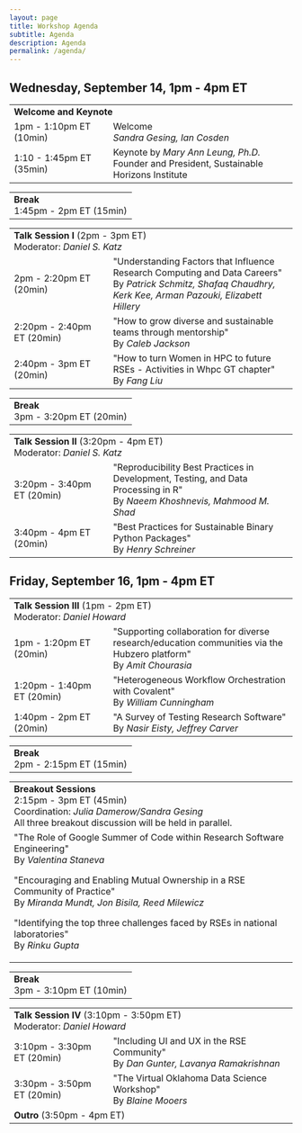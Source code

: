 ```yaml
---
layout: page
title: Workshop Agenda
subtitle: Agenda
description: Agenda
permalink: /agenda/
---
```


## Wednesday, September 14, 1pm - 4pm ET

<table width="100%">
  <tbody>
    <tr>
      <td colspan="2"><b>Welcome and Keynote</b>
      </td>
    </tr><tr>
      <td  width="35%">1pm - 1:10pm ET (10min)</td>
      <td>Welcome <br> <em>Sandra Gesing, Ian Cosden</em></td>
    </tr>
    <tr>
      <td>1:10 - 1:45pm ET (35min)</td>
      <td>Keynote by <em>Mary Ann Leung, Ph.D.</em> <br> Founder and President, Sustainable Horizons Institute</td>
    </tr>
 </tbody>
</table>
<p/>
<table width="100%">
  <tbody>
    <tr>
      <td colspan="2">
        <b>Break</b><br>
        1:45pm - 2pm ET (15min)
      </td>
    </tr>
  </tbody>
</table>
<p/>
<table width="100%">
  <tbody>
    <tr>
      <td colspan="2"><b>Talk Session I</b> (2pm - 3pm ET)
      <br>
      Moderator: <em>Daniel S. Katz</em>
      </td>
    </tr>
    <tr>
      <td  width="35%">2pm - 2:20pm ET (20min)</td>
      <td>
      "Understanding Factors that Influence Research Computing and Data Careers"<br>
      By <em>Patrick Schmitz, Shafaq Chaudhry, Kerk Kee, Arman Pazouki, Elizabett Hillery</em>
      </td>
    </tr>
    <tr>
      <td>2:20pm - 2:40pm ET (20min)</td>
      <td>
      "How to grow diverse and sustainable teams through mentorship"<br>
      By <em>Caleb Jackson</em>
      </td>
    </tr>
    <tr>
      <td>2:40pm - 3pm ET (20min)</td>
      <td>
      "How to turn Women in HPC to future RSEs - Activities in Whpc GT chapter"<br>
      By <em>Fang Liu</em>
      </td>
    </tr>
  </tbody>
</table>
<p/>
<table width="100%">
  <tbody>
    <tr>
      <td colspan="2">
        <b>Break</b><br>
        3pm - 3:20pm ET (20min)
      </td>
    </tr>
  </tbody>
</table>
<p/>
<table width="100%">
  <tbody>
    <tr>
      <td colspan="2"><b>Talk Session II</b> (3:20pm - 4pm ET)
      <br>
      Moderator: <em>Daniel S. Katz</em>
      </td>
    </tr>
    <tr>
      <td width="35%">3:20pm - 3:40pm ET (20min)</td>
      <td>
      "Reproducibility Best Practices in Development, Testing, and Data Processing in R"<br>
      By <em>Naeem Khoshnevis, Mahmood M. Shad</em>
      </td>
    </tr>
    <tr>
      <td>3:40pm - 4pm ET (20min)</td>
      <td>
      "Best Practices for Sustainable Binary Python Packages"<br>
      By <em>Henry Schreiner</em>
      </td>
    </tr>
  </tbody>
</table>

## Friday, September 16, 1pm - 4pm ET

<table>
  <tbody>
    <tr>
      <td colspan="2"><b>Talk Session III</b> (1pm - 2pm ET)
      <br>
      Moderator: <em>Daniel Howard</em>
      </td>
    </tr>
    <tr>
      <td width="35%">1pm - 1:20pm ET (20min)</td>
      <td>
      "Supporting collaboration for diverse research/education communities via the Hubzero platform"<br>
      By <em>Amit Chourasia</em>
      </td>
    </tr>
    <tr>
      <td>1:20pm - 1:40pm ET (20min)</td>
      <td>
      "Heterogeneous Workflow Orchestration with Covalent"<br>
      By <em>William Cunningham</em>
      </td>
    </tr>
    <tr>
      <td>1:40pm - 2pm ET (20min)</td>
      <td>
      "A Survey of Testing Research Software"<br>
      By <em>Nasir Eisty, Jeffrey Carver</em>
      </td>
    </tr>
 </tbody>
</table>
<p/>
<table width="100%">
  <tbody>
    <tr>
      <td colspan="2">
        <b>Break</b><br>
        2pm - 2:15pm ET (15min)
      </td>
    </tr>
  </tbody>
</table>
<p/>
<table width="100%">
  <tbody>
    <tr>
      <td colspan="2"><b>Breakout Sessions</b> <br>2:15pm - 3pm ET (45min)
      <br>
      Coordination: <em>Julia Damerow/Sandra Gesing</em><br>
      All three breakout discussion will be held in parallel.
      </td>
    </tr>
    <tr>
      <td colspan="2">
      "The Role of Google Summer of Code within Research Software Engineering"<br>
      By <em>Valentina Staneva</em>
      <p/>
      "Encouraging and Enabling Mutual Ownership in a RSE Community of Practice"<br>
      By <em>Miranda Mundt, Jon Bisila, Reed Milewicz </em>
      <p/>  
      "Identifying the top three challenges faced by RSEs in national laboratories"<br>
      By <em>Rinku Gupta</em>
      </td>
    </tr>
 </tbody>
</table>
<p/>
<table width="100%">
  <tbody>
    <tr>
      <td colspan="2">
        <b>Break</b><br>
        3pm - 3:10pm ET (10min)
      </td>
    </tr>
 </tbody>
</table>
<p/>
<table width="100%">
  <tbody>
    <tr>
      <td colspan="2"><b>Talk Session IV</b> (3:10pm - 3:50pm ET)
      <br>
      Moderator: <em>Daniel Howard</em>
      </td>
    </tr>
    <tr>
      <td  width="35%">3:10pm - 3:30pm ET (20min)</td>
      <td>
      "Including UI and UX in the RSE Community"<br>
      By <em>Dan Gunter, Lavanya Ramakrishnan</em>
      </td>
    </tr>
    <tr>
      <td>3:30pm - 3:50pm ET (20min)</td>
      <td>
      "The Virtual Oklahoma Data Science Workshop"<br>
      By <em>Blaine Mooers</em>
      </td>
    </tr>
    <tr>
      <td colspan="2"><b>Outro</b> (3:50pm - 4pm ET)
      </td>
    </tr>
  </tbody>
</table>



